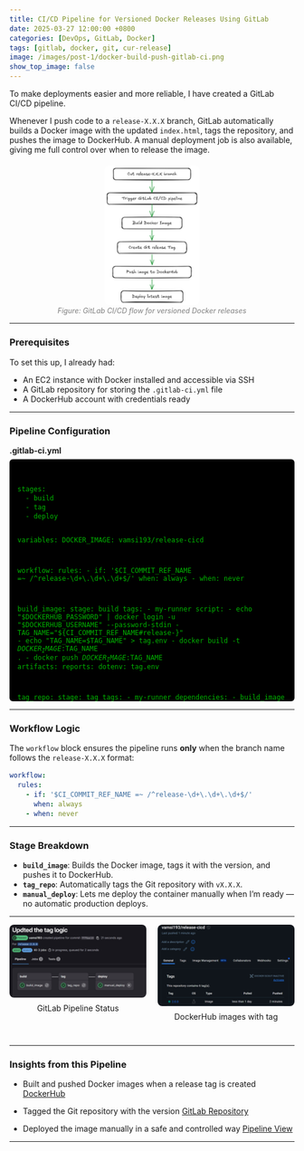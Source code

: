 ```yaml
---
title: CI/CD Pipeline for Versioned Docker Releases Using GitLab
date: 2025-03-27 12:00:00 +0800
categories: [DevOps, GitLab, Docker]
tags: [gitlab, docker, git, cur-release]
image: /images/post-1/docker-build-push-gitlab-ci.png
show_top_image: false
---
```


To make deployments easier and more reliable, I have created a GitLab CI/CD pipeline.

Whenever I push code to a `release-X.X.X` branch, GitLab automatically builds a Docker image with the updated `index.html`, tags the repository, and pushes the image to DockerHub. A manual deployment job is also available, giving me full control over when to release the image.

<div style="display: flex; justify-content: center; margin: 20px 0;">
  <div style="flex: 1;"></div>
  <div style="flex: 1; display: flex; flex-direction: column; align-items: center;">
    <a href="/images/post-1/flow-chart.png" class="popup img-link shimmer">
      <img src="/images/post-1/flow-chart.png" alt="GitLab CI/CD flow for Docker releases"
           style="width: 100%; max-width: 500px; border-radius: 8px;" loading="lazy" />
    </a>
  </div>
  <div style="flex: 1;"></div>
</div>

<div style="text-align: center; font-size: 0.9em; color: gray; margin-top: -20px;">
  <em>Figure: GitLab CI/CD flow for versioned Docker releases</em>
</div>

---

### Prerequisites

To set this up, I already had:

- An EC2 instance with Docker installed and accessible via SSH  
- A GitLab repository for storing the `.gitlab-ci.yml` file  
- A DockerHub account with credentials ready  

---

### Pipeline Configuration

<p style="margin-bottom: 0.5em; font-weight: bold;">.gitlab-ci.yml</p>

<div style="max-height: 400px; overflow-y: auto; background: #000000; color: #00B200; padding: 1em; border-radius: 6px; font-size: 14px;">
<pre><code class="language-yaml">
stages:
  - build
  - tag
  - deploy

variables:
  DOCKER_IMAGE: vamsi193/release-cicd

workflow:
  rules:
    - if: '$CI_COMMIT_REF_NAME =~ /^release-\d+\.\d+\.\d+$/'
      when: always
    - when: never

build_image:
  stage: build
  tags:
    - my-runner
  script:
    - echo "$DOCKERHUB_PASSWORD" | docker login -u "$DOCKERHUB_USERNAME" --password-stdin
    - TAG_NAME="${CI_COMMIT_REF_NAME#release-}"
    - echo "TAG_NAME=$TAG_NAME" > tag.env
    - docker build -t $DOCKER_IMAGE:$TAG_NAME .
    - docker push $DOCKER_IMAGE:$TAG_NAME
  artifacts:
    reports:
      dotenv: tag.env

tag_repo:
  stage: tag
  tags:
    - my-runner
  dependencies:
    - build_image
  script:
    - git tag v$TAG_NAME
    - git push https://oauth2:${CI_GITLAB_PAT}@gitlab.com/vamsi193/release-cicd.git v$TAG_NAME

manual_deploy:
  stage: deploy
  tags:
    - my-runner
  script:
    - echo "Stopping existing container if it exists..."
    - docker stop release-app || true
    - docker rm release-app || true
    - docker run -d --name release-app -p 80:80 $DOCKER_IMAGE:$TAG_NAME
  when: manual
</code></pre>
</div>

---

### Workflow Logic

The `workflow` block ensures the pipeline runs **only** when the branch name follows the `release-X.X.X` format:

```yaml
workflow:
  rules:
    - if: '$CI_COMMIT_REF_NAME =~ /^release-\d+\.\d+\.\d+$/'
      when: always
    - when: never
```

---

### Stage Breakdown

- **`build_image`**: Builds the Docker image, tags it with the version, and pushes it to DockerHub.  
- **`tag_repo`**: Automatically tags the Git repository with `vX.X.X`.  
- **`manual_deploy`**: Lets me deploy the container manually when I’m ready — no automatic production deploys.  

---

<div style="display: flex; gap: 20px; justify-content: center; flex-wrap: wrap; margin-bottom: 2em;">
  <div style="flex: 1; display: flex; flex-direction: column; align-items: center;">
    <a href="/images/post-1/gitlab-image.png" class="popup img-link shimmer">
      <img src="/images/post-1/gitlab-image.png" alt="GitLab Pipeline"
           style="width: 100%; max-width: 400px; border-radius: 8px;" loading="lazy" />
    </a>
    <p style="margin-top: 0.5em; font-size: 14px;">GitLab Pipeline Status</p>
  </div>

  <div style="flex: 1; display: flex; flex-direction: column; align-items: center;">
    <a href="/images/post-1/dockerhub.png" class="popup img-link shimmer">
      <img src="/images/post-1/dockerhub.png" alt="DockerHub Tag"
           style="width: 100%; max-width: 400px; border-radius: 8px;" loading="lazy" />
    </a>
    <p style="margin-top: 0.5em; font-size: 14px;">DockerHub images with tag</p>
  </div>
</div>

---

### Insights from this Pipeline

- Built and pushed Docker images when a release tag is created  [DockerHub](https://hub.docker.com/r/vamsi193/release-cicd/tags)

- Tagged the Git repository with the version [GitLab Repository](https://gitlab.com/vamsi193/release-cicd)

- Deployed the image manually in a safe and controlled way [Pipeline View](https://gitlab.com/vamsi193/release-cicd/-/pipelines/1895260863)

---
